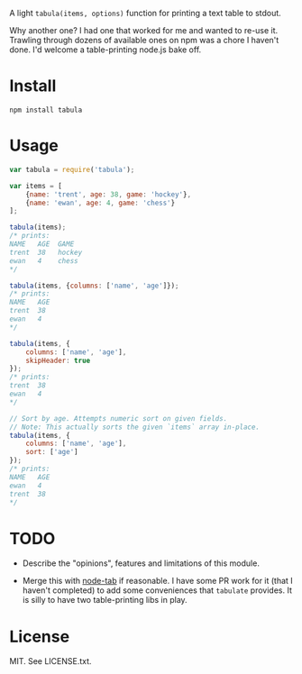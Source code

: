 A light `tabula(items, options)` function for printing a text table
to stdout.

Why another one? I had one that worked for me and wanted to re-use it. Trawling
through dozens of available ones on npm was a chore I haven't done. I'd welcome
a table-printing node.js bake off.


# Install

    npm install tabula


# Usage

```javascript
var tabula = require('tabula');

var items = [
    {name: 'trent', age: 38, game: 'hockey'},
    {name: 'ewan', age: 4, game: 'chess'}
];

tabula(items);
/* prints:
NAME   AGE  GAME
trent  38   hockey
ewan   4    chess
*/

tabula(items, {columns: ['name', 'age']});
/* prints:
NAME   AGE
trent  38
ewan   4
*/

tabula(items, {
    columns: ['name', 'age'],
    skipHeader: true
});
/* prints:
trent  38
ewan   4
*/

// Sort by age. Attempts numeric sort on given fields.
// Note: This actually sorts the given `items` array in-place.
tabula(items, {
    columns: ['name', 'age'],
    sort: ['age']
});
/* prints:
NAME   AGE
ewan   4
trent  38
*/
```



# TODO

- Describe the "opinions", features and limitations of this module.

- Merge this with [node-tab](https://github.com/davepacheco/node-tab) if
  reasonable. I have some PR work for it (that I haven't completed) to add some
  conveniences that `tabulate` provides. It is silly to have two table-printing
  libs in play.


# License

MIT. See LICENSE.txt.
